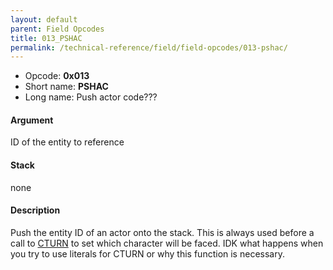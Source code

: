 ```yaml
---
layout: default
parent: Field Opcodes
title: 013_PSHAC
permalink: /technical-reference/field/field-opcodes/013-pshac/
---
```


-   Opcode: **0x013**
-   Short name: **PSHAC**
-   Long name: Push actor code???

#### Argument

ID of the entity to reference

#### Stack

none

#### Description

Push the entity ID of an actor onto the stack. This is always used before a call to [CTURN](090_CTURN) to set which character will be faced. IDK what happens when you try to use literals for CTURN or why this function is necessary.
